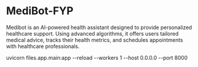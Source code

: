 # MediBot-FYP
Medibot is an AI-powered health assistant designed to provide personalized healthcare support. Using advanced algorithms, it offers users tailored medical advice, tracks their health metrics, and schedules appointments with healthcare professionals.

uvicorn files.app.main:app --reload --workers 1 --host 0.0.0.0 --port 8000
